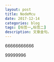 ```yaml
---
layout: post
title: NodeMcu
date: 2017-12-14
categories: blog
tags: [标签一,标签二]
description: 文章金句。
---
```


66666666666

99999996












